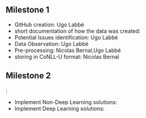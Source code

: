 ## Milestone 1

- GitHub creation: Ugo Labbé
- short documentation of how the data was created:
- Potential Issues identification: Ugo Labbé
- Data Observation: Ugo Labbé
- Pre-processing: Nicolas Bernal,Ugo Labbé
- storing in CoNLL-U format: Nicolas Bernal

## Milestone 2
:
- Implement Non-Deep Learning solutions:
- Implement Deep Learning solutions:
